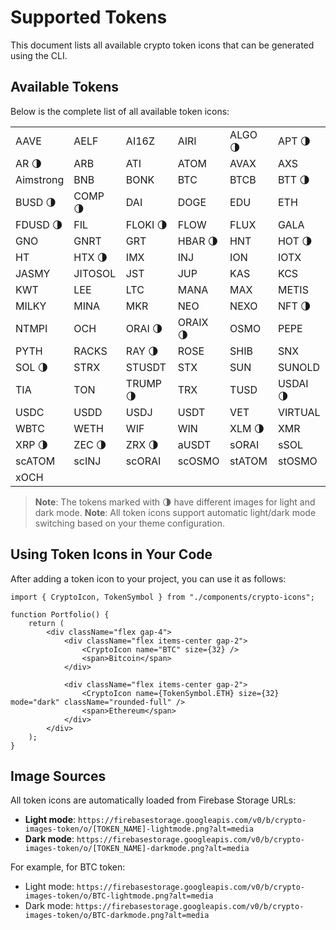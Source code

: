 # Supported Tokens

This document lists all available crypto token icons that can be generated using the CLI.

## Available Tokens

Below is the complete list of all available token icons:

|           |         |          |          |         |          |
| :-------- | :------ | :------- | :------- | :------ | :------- |
| AAVE      | AELF    | AI16Z    | AIRI     | ALGO 🌗 | APT 🌗   |
| AR 🌗     | ARB     | ATI      | ATOM     | AVAX    | AXS      |
| Aimstrong | BNB     | BONK     | BTC      | BTCB    | BTT 🌗   |
| BUSD 🌗   | COMP 🌗 | DAI      | DOGE     | EDU     | ETH      |
| FDUSD 🌗  | FIL     | FLOKI 🌗 | FLOW     | FLUX    | GALA     |
| GNO       | GNRT    | GRT      | HBAR 🌗  | HNT     | HOT 🌗   |
| HT        | HTX 🌗  | IMX      | INJ      | ION     | IOTX     |
| JASMY     | JITOSOL | JST      | JUP      | KAS     | KCS      |
| KWT       | LEE     | LTC      | MANA     | MAX     | METIS    |
| MILKY     | MINA    | MKR      | NEO      | NEXO    | NFT 🌗   |
| NTMPI     | OCH     | ORAI 🌗  | ORAIX 🌗 | OSMO    | PEPE     |
| PYTH      | RACKS   | RAY 🌗   | ROSE     | SHIB    | SNX      |
| SOL 🌗    | STRX    | STUSDT   | STX      | SUN     | SUNOLD   |
| TIA       | TON     | TRUMP 🌗 | TRX      | TUSD    | USDAI 🌗 |
| USDC      | USDD    | USDJ     | USDT     | VET     | VIRTUAL  |
| WBTC      | WETH    | WIF      | WIN      | XLM 🌗  | XMR      |
| XRP 🌗    | ZEC 🌗  | ZRX 🌗   | aUSDT    | sORAI   | sSOL     |
| scATOM    | scINJ   | scORAI   | scOSMO   | stATOM  | stOSMO   |
| xOCH      |         |          |          |         |          |

> **Note**: The tokens marked with 🌗 have different images for light and dark mode.
> **Note**: All token icons support automatic light/dark mode switching based on your theme configuration.

## Using Token Icons in Your Code

After adding a token icon to your project, you can use it as follows:

```tsx
import { CryptoIcon, TokenSymbol } from "./components/crypto-icons";

function Portfolio() {
    return (
        <div className="flex gap-4">
            <div className="flex items-center gap-2">
                <CryptoIcon name="BTC" size={32} />
                <span>Bitcoin</span>
            </div>

            <div className="flex items-center gap-2">
                <CryptoIcon name={TokenSymbol.ETH} size={32} mode="dark" className="rounded-full" />
                <span>Ethereum</span>
            </div>
        </div>
    );
}
```

## Image Sources

All token icons are automatically loaded from Firebase Storage URLs:

-   **Light mode**: `https://firebasestorage.googleapis.com/v0/b/crypto-images-token/o/[TOKEN_NAME]-lightmode.png?alt=media`
-   **Dark mode**: `https://firebasestorage.googleapis.com/v0/b/crypto-images-token/o/[TOKEN_NAME]-darkmode.png?alt=media`

For example, for BTC token:

-   Light mode: `https://firebasestorage.googleapis.com/v0/b/crypto-images-token/o/BTC-lightmode.png?alt=media`
-   Dark mode: `https://firebasestorage.googleapis.com/v0/b/crypto-images-token/o/BTC-darkmode.png?alt=media`

